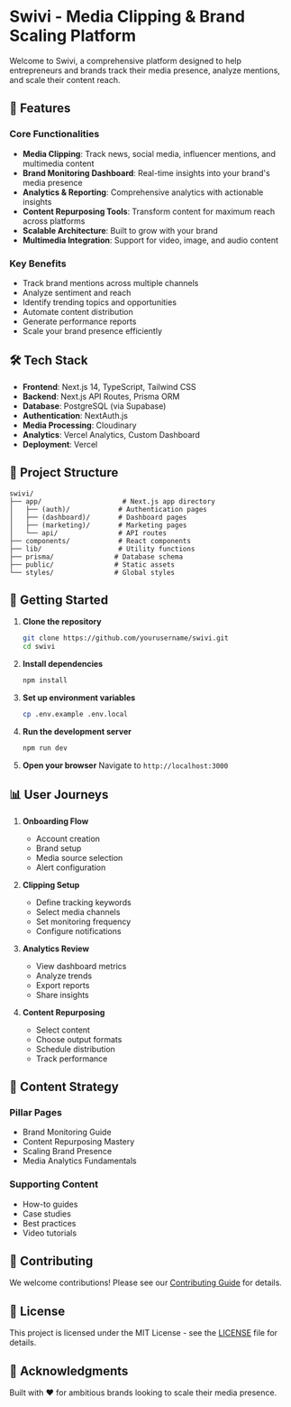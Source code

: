 # Swivi - Media Clipping & Brand Scaling Platform

Welcome to Swivi, a comprehensive platform designed to help entrepreneurs and brands track their media presence, analyze mentions, and scale their content reach.

## 🚀 Features

### Core Functionalities
- **Media Clipping**: Track news, social media, influencer mentions, and multimedia content
- **Brand Monitoring Dashboard**: Real-time insights into your brand's media presence
- **Analytics & Reporting**: Comprehensive analytics with actionable insights
- **Content Repurposing Tools**: Transform content for maximum reach across platforms
- **Scalable Architecture**: Built to grow with your brand
- **Multimedia Integration**: Support for video, image, and audio content

### Key Benefits
- Track brand mentions across multiple channels
- Analyze sentiment and reach
- Identify trending topics and opportunities
- Automate content distribution
- Generate performance reports
- Scale your brand presence efficiently

## 🛠 Tech Stack

- **Frontend**: Next.js 14, TypeScript, Tailwind CSS
- **Backend**: Next.js API Routes, Prisma ORM
- **Database**: PostgreSQL (via Supabase)
- **Authentication**: NextAuth.js
- **Media Processing**: Cloudinary
- **Analytics**: Vercel Analytics, Custom Dashboard
- **Deployment**: Vercel

## 📁 Project Structure

```
swivi/
├── app/                    # Next.js app directory
│   ├── (auth)/            # Authentication pages
│   ├── (dashboard)/       # Dashboard pages
│   ├── (marketing)/       # Marketing pages
│   └── api/               # API routes
├── components/            # React components
├── lib/                   # Utility functions
├── prisma/               # Database schema
├── public/               # Static assets
└── styles/               # Global styles
```

## 🚀 Getting Started

1. **Clone the repository**
   ```bash
   git clone https://github.com/yourusername/swivi.git
   cd swivi
   ```

2. **Install dependencies**
   ```bash
   npm install
   ```

3. **Set up environment variables**
   ```bash
   cp .env.example .env.local
   ```

4. **Run the development server**
   ```bash
   npm run dev
   ```

5. **Open your browser**
   Navigate to `http://localhost:3000`

## 📊 User Journeys

1. **Onboarding Flow**
   - Account creation
   - Brand setup
   - Media source selection
   - Alert configuration

2. **Clipping Setup**
   - Define tracking keywords
   - Select media channels
   - Set monitoring frequency
   - Configure notifications

3. **Analytics Review**
   - View dashboard metrics
   - Analyze trends
   - Export reports
   - Share insights

4. **Content Repurposing**
   - Select content
   - Choose output formats
   - Schedule distribution
   - Track performance

## 🎯 Content Strategy

### Pillar Pages
- Brand Monitoring Guide
- Content Repurposing Mastery
- Scaling Brand Presence
- Media Analytics Fundamentals

### Supporting Content
- How-to guides
- Case studies
- Best practices
- Video tutorials

## 🤝 Contributing

We welcome contributions! Please see our [Contributing Guide](CONTRIBUTING.md) for details.

## 📄 License

This project is licensed under the MIT License - see the [LICENSE](LICENSE) file for details.

## 🙏 Acknowledgments

Built with ❤️ for ambitious brands looking to scale their media presence. 